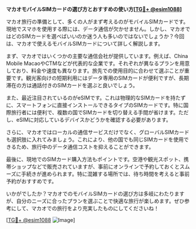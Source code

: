 **マカオモバイルSIMカードの選び方とおすすめの使い方[[TG💪+ @esim1088](https://t.me/s/esim1088)]**

マカオ旅行の準備として、多くの人がまず考えるのがモバイルSIMカードです。現地でスマホを使用する際には、データ通信が欠かせません。しかし、マカオではどのSIMカードを選べばいいのか迷う人も多いのではないでしょうか？今回は、マカオで使えるモバイルSIMカードについて詳しく解説します。

まず、マカオではいくつかの主要な通信会社が提供しています。例えば、China Mobile MacaoやCTMなどが代表的な企業です。それぞれが異なるプランを用意しており、料金や速度も異なります。旅先での使用目的に合わせて選ぶことが重要です。観光客向けの短期利用にはデータ専用のSIMカードが便利ですが、長期滞在の方は通話付きのSIMカードを選ぶと良いでしょう。

また、最近注目されているのがeSIMです。これは物理的なSIMカードを持たずに、スマートフォンに直接インストールできるタイプのSIMカードです。特に国際旅行者には便利で、複数の国でSIMカードを切り替える手間が省けます。ただし、eSIMに対応しているデバイスかどうかを確認する必要があります。

さらに、マカオではローカルの通信サービスだけでなく、グローバルSIMカードも選択肢に入れてみましょう。これにより、他の国でも同じSIMカードを使用できるため、旅行中のデータ通信コストを抑えることができます。

最後に、現地でのSIMカード購入方法もポイントです。空港や観光スポット、携帯ショップなどで販売されていますが、事前にオンラインで予約しておくとスムーズに手続きが進められます。特に混雑する場所では、待ち時間を考えると事前予約がおすすめです。

いかがでしたか？マカオでのモバイルSIMカードの選び方は多岐にわたりますが、自分のニーズに合ったプランを選ぶことで快適な旅行が楽しめます。ぜひ参考にして、マカオでの旅行をより充実したものにしてくださいね！

[[TG💪+ @esim1088](https://t.me/s/esim1088) ![Image](https://i.postimg.cc/Y0z9fWf4/image.png)]